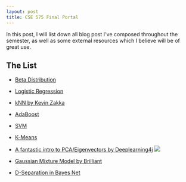 ```yaml
---
layout: post
title: CSE 575 Final Portal
---
```

In this post, I will list down all blog post I've composed throughout the semester, as well as some external resources which I believe will be of great use.

The List 
---

* [Beta Distribution](../Beta-Distribution/)
* [Logistic Regression](../CSE575-LR-Intuition/)

* [kNN by Kevin Zakka](https://kevinzakka.github.io/2016/07/13/k-nearest-neighbor/)

* [AdaBoost](../CSE575-AdaBoost/)
* [SVM](../CSE575-SVM/)

* [K-Means](../CSE575-Kmeans)

* [A fantastic intro to PCA/Eigenvectors by Deeplearning4j](https://deeplearning4j.org/eigenvector)
![](https://upload.wikimedia.org/wikipedia/commons/0/06/Eigenvectors.gif)
* [Gaussian Mixture Model by Brilliant](https://brilliant.org/wiki/gaussian-mixture-model/)

* [D-Separation in Bayes Net](../CSE575-D-Separation)